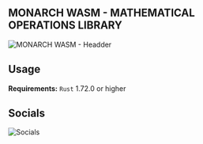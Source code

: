 ## MONARCH WASM - MATHEMATICAL OPERATIONS LIBRARY
![MONARCH WASM - Headder](https://github.com/user-attachments/assets/c3677d80-fd44-4af7-b713-ccfbc31da0a2)

## Usage
**Requirements:** `Rust` 1.72.0 or higher

## Socials
![Socials](https://github.com/user-attachments/assets/2ac33485-6488-40c1-9b4b-ae2637a60e4f)
